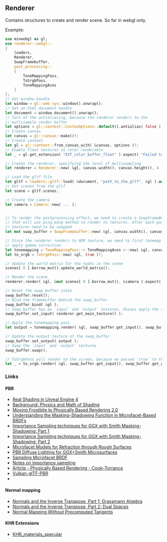 ## Renderer
Contains structures to create and render scene. So far in webgl only.

Example:

``` rust
use minwebgl as gl;
use renderer::webgl::
{
    loaders,
    Renderer,
    SwapFramebuffer,
    post_processing::
    {
        ToneMappingPass,
        ToSrgbPass,
        ToneMappingAces
    }
};
// Get window handle
let window = gl::web_sys::window().unwrap();
// Get an html document handle
let document = window.document().unwrap();
// Turn of the antialiasing, because the renderer renders to the
// multisample render buffer
let options = gl::context::ContexOptions::default().antialias( false );
// Create canvas
let canvas = gl::canvas::make()?;
// Create context
let gl = gl::context::from_canvas_with( &canvas, options )?;
// Enable float textures as color renderable
let _ = gl.get_extension( "EXT_color_buffer_float" ).expect( "Failed to enable EXT_color_buffer_float extension" );

// Create the renderer, specifying the level of multisampling
let renderer = Renderer::new( &gl, canvas.width(), canvas.height(), 4 );

// Load the gltf file
let gltf = loaders::gltf::load( &document, "path_to_the_gltf", &gl ).await?;
// Get scenes from the gltf
let scene = gltf.scenes;

// Create the camera
let camera = Camera::new( ... );


// To render the postprocessing effect, we need to create a SwapFrameBuffer,
// that will use ping-pong method to render to textures. After each pass,
// textures need to be swapped
let mut swap_buffer = SwapFramebuffer::new( &gl, canvas.width(), canvas.height() );

// Since the renderer renders to HDR texture, we need to first tonemap it into LDR, and then
// apply gamma correction.
let tonemapping = ToneMappingPass::< ToneMappingAces >::new( &gl, canvas.width(), canvas.height() )?;
let to_srgb = ToSrgbPass::new( &gl, true )?;

// Update the world matrix for the nodes in the scene
scenes[ 0 ].borrow_mut().update_world_matrix();

// Render the scene
renderer.render( &gl, &mut scenes[ 0 ].borrow_mut(), &camera ).expect( "Failed to render" );

// Reset the swap_buffer state
swap_buffer.reset();
// Bind the framebuffer behind the swap_buffer
swap_buffer.bind( &gl );
// Swap buffer has an `input` and `output` textures. Passes apply the transformation to the `input` texture, rendering it into the `output` texture. The `output` texture is created by the swap_buffer. The `input` texture needs to be set
swap_buffer.set_input( renderer.get_main_texture() );

// Apply the tonemapping pass
let output = tonemapping.render( &gl, swap_buffer.get_input(), swap_buffer.get_output() ).expect( "Failed to render tonemapping pass" );

// Update the output texture of the swap_buffer
swap_buffer.set_output( output );
// Swap the `input` and `output` textures
swap_buffer.swap();

// ToSrgbPass will render to the screen, because we passed `true` to the `render_to_screen` variable of the pass
let _ = to_srgb.render( &gl, swap_buffer.get_input(), swap_buffer.get_output() ).expect( "Failed to render ToSrgbPass" );
```

### Links

#### PBR
- [Real Shading in Unreal Engine 4]
- [Background: Physics and Math of Shading]
- [Moving Frostbite to Physically Based Rendering 2.0]
- [Understanding the Masking-Shadowing Function in Microfacet-Based BRDFs]
- [Importance Sampling techniques for GGX with Smith Masking-Shadowing: Part 1]
- [Importance Sampling techniques for GGX with Smith Masking-Shadowing: Part 2]
- [Microfacet Models for Refraction through Rough Surfaces]
- [PBR Diffuse Lighting for GGX+Smith Microsurfaces]
- [Sampling Microfacet BRDF]
- [Notes on importance sampling]
- [Article - Physically Based Rendering - Cook–Torrance]
- [Vulkan-glTF-PBR]
-

#### Normal mapping
- [Normals and the Inverse Transpose, Part 1: Grassmann Algebra]
- [Normals and the Inverse Transpose, Part 2: Dual Spaces]
- [Normal Mapping Without Precomputed Tangents]

#### KHR Extensions
- [KHR_materials_specular]

[Real Shading in Unreal Engine 4]: https://blog.selfshadow.com/publications/s2013-shading-course/karis/s2013_pbs_epic_notes_v2.pdf
[Background: Physics and Math of Shading]: https://blog.selfshadow.com/publications/s2013-shading-course/hoffman/s2013_pbs_physics_math_notes.pdf
[Moving Frostbite to Physically Based Rendering 2.0]: https://web.archive.org/web/20160702002225/http://www.frostbite.com/wp-content/uploads/2014/11/course_notes_moving_frostbite_to_pbr_v2.pdf
[Understanding the Masking-Shadowing Function in Microfacet-Based BRDFs]: https://inria.hal.science/hal-00942452v1/document
[Importance Sampling techniques for GGX with Smith Masking-Shadowing: Part 1]: https://schuttejoe.github.io/post/ggximportancesamplingpart1/
[Importance Sampling techniques for GGX with Smith Masking-Shadowing: Part 2]: https://schuttejoe.github.io/post/ggximportancesamplingpart2/
[Microfacet Models for Refraction through Rough Surfaces]: https://www.cs.cornell.edu/~srm/publications/EGSR07-btdf.pdf
[PBR Diffuse Lighting for GGX+Smith Microsurfaces]: https://ubm-twvideo01.s3.amazonaws.com/o1/vault/gdc2017/Presentations/Hammon_Earl_PBR_Diffuse_Lighting.pdf
[Sampling Microfacet BRDF]: https://agraphicsguynotes.com/posts/sample_microfacet_brdf/
[Notes on importance sampling]: https://www.tobias-franke.eu/log/2014/03/30/notes_on_importance_sampling.html
[How Is The NDF Really Defined?]: https://www.reedbeta.com/blog/hows-the-ndf-really-defined/
[Article - Physically Based Rendering - Cook–Torrance]: http://www.codinglabs.net/article_physically_based_rendering_cook_torrance.aspx

[Normals and the Inverse Transpose, Part 1: Grassmann Algebra]: https://www.reedbeta.com/blog/normals-inverse-transpose-part-1/
[Normals and the Inverse Transpose, Part 2: Dual Spaces]: https://www.reedbeta.com/blog/normals-inverse-transpose-part-2/
[Normal Mapping Without Precomputed Tangents]: http://www.thetenthplanet.de/archives/1180

[KHR_materials_specular]:  https://github.com/KhronosGroup/glTF/blob/main/extensions/2.0/Khronos/KHR_materials_specular/README.md
[Vulkan-glTF-PBR]: https://github.com/SaschaWillems/Vulkan-glTF-PBR/blob/master/data/shaders/genbrdflut.frag
[Image Based Lighting with Multiple Scattering]: https://bruop.github.io/ibl/
